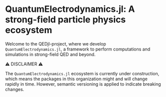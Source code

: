 # QuantumElectrodynamics.jl: A strong-field particle physics ecosystem

Welcome to the QEDjl-project, where we develop `QuantumElectrodynamics.jl`, a framework to perform
computations and simulations in strong-field QED and beyond. 


⚠️ DISCLAIMER ⚠️

The `QuantumElectrodynamics.jl` ecosystem is currently under construction,
which means the packages in this organization might and will change rapidly
in time. However, semantic versioning is applied to indicate breaking changes.
